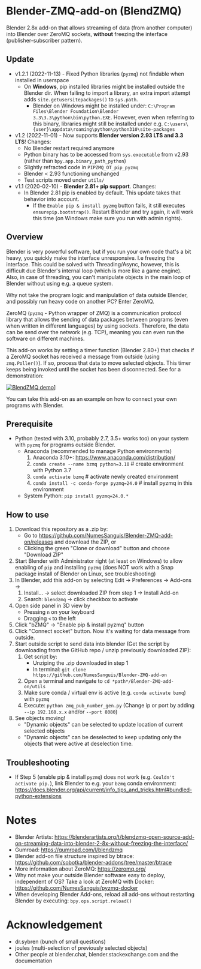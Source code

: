 # Blender-ZMQ-add-on (BlendZMQ)
Blender 2.8x add-on that allows streaming of data (from another computer) into Blender over ZeroMQ sockets,
**without** freezing the interface (publisher-subscriber pattern).

## Update
- v1.2.1 (2022-11-13) - Fixed Python libraries (`pyzmq`) not findable when installed in userspace
    - On **Windows**, pip installed libraries might be installed outside the Blender dir.
      When failing to import a library, an extra import attempt adds `site.getusersitepackages()` to `sys.path`.
        - Blender on Windows might be installed under: `C:\Program Files\Blender Foundation\Blender 3.3\3.3\python\bin\python.EXE`.
          However, even when referring to this binary, libraries might still be installed under e.g.
          `C:\users\{user}\appdata\roaming\python\python310\site-packages`
- v1.2 (2022-11-01) - Now supports **Blender version 2.93 LTS and 3.3 LTS**! Changes:
    - No Blender restart required anymore
    - Python binary has to be accessed from `sys.executable` from v2.93 (rather than `bpy.app.binary_path_python`)
    - Slightly refracted code in `PIPZMQ_OT_pip_pyzmq`
    - Blender < 2.93 functioning unchanged
    - Test scripts moved under `utils/`
- v1.1 (2020-02-10) - **Blender 2.81+ pip support**. Changes:
    - In Blender 2.81 pip is enabled by default. This update takes that behavior into account.
        - If the `Enable pip & install pyzmq` button fails, it still executes
        `ensurepip.bootstrap()`. Restart Blender and try again, it will work this time
        (on Windows make sure you run with admin rights).

## Overview
Blender is very powerful software, but if you run your own code that's a bit heavy, you quickly make the interface
unresponsive. I.e freezing the interface.
This could be solved with Threading/Async, however, this is difficult due Blender's internal loop (which is more like a game engine).
Also, in case of threading, you can't manipulate objects in the main loop of Blender without using e.g. a queue system.

Why not take the program logic and manipulation of data outside Blender, and possibly run heavy code on another PC?
Enter ZeroMQ.

ZeroMQ (`pyzmq` - Python wrapper of ZMQ) is a communication protocol library that allows the sending of data packages
between programs (even when written in different languages) by using sockets.
Therefore, the data can be send over the network (e.g. TCP), meaning you can even run the software on different machines.

This add-on works by setting a timer function (Blender 2.80+) that checks if a ZeroMQ socket has received
a message from outside (using `zmq.Poller()`). If so, process that data to move selected objects.
This timer keeps being invoked until the socket has been disconnected.
See for a demonstration:

[![BlendZMQ demo](https://img.youtube.com/vi/68zSpWZirtI/0.jpg)](https://youtu.be/68zSpWZirtI)]

You can take this add-on as an example on how to connect your own programs with Blender.


## Prerequisite
- Python (tested with 3.10, probably 2.7, 3.5+ works too) on your system with `pyzmq`
for programs outside Blender.
   - Anaconda (recommended to manage Python environments)
     1. Anaconda 3.10+: https://www.anaconda.com/distribution/
     2. `conda create --name bzmq python=3.10`  # create environment with Python 3.7
     3. `conda activate bzmq`  # activate newly created environment
     4. `conda install -c conda-forge pyzmq=24.0`  # install pyzmq in this environment
   - System Python: `pip install pyzmq=24.0.*`

## How to use
1. Download this repository as a .zip by:
   - Go to https://github.com/NumesSanguis/Blender-ZMQ-add-on/releases and download the ZIP, or
   - Clicking the green "Clone or download" button and choose "Download ZIP"
1. Start Blender with Administrator right (at least on Windows) to allow enabling of `pip` and installing `pyzmq`
(does NOT work with a Snap package install of Blender on Linux, see troubleshooting)
1. In Blender, add this add-on by selecting Edit -> Preferences -> Add-ons ->
   1. Install... -> select downloaded ZIP from step 1 -> Install Add-on
   1. Search: `blendzmq` -> click checkbox to activate
1. Open side panel in 3D view by
   - Pressing `n` on your keyboard
   - Dragging `<` to the left
1. Click "bZMQ" -> "Enable pip & install pyzmq" button
1. Click "Connect socket" button. Now it's waiting for data message from outside.
1. Start outside script to send data into blender (Get the script by downloading from the GitHub repo / unzip previously downloaded ZIP):
   1. Get script by:
      * Unziping the .zip downloaded in step 1
      * In terminal: `git clone https://github.com/NumesSanguis/Blender-ZMQ-add-on`
   2. Open a terminal and navigate to `cd *path*/Blender-ZMQ-add-on/utils`
   3. Make sure conda / virtual env is active (e.g. `conda activate bzmq`) with `pyzmq`
   4. Execute: `python zmq_pub_number_gen.py` (Change ip or port by adding `--ip 192.168.x.x` and/or `--port 8080`)
1. See objects moving!
   - "Dynamic objects" can be selected to update location of current selected objects
   - "Dynamic objects" can be deselected to keep updating only the objects that were active at deselection time.
    
    
## Troubleshooting
- If Step 5 (enable pip & install `pyzmq`) does not work (e.g. `Couldn't activate pip.`),
link Blender to e.g. your `bzmq` conda environment:
https://docs.blender.org/api/current/info_tips_and_tricks.html#bundled-python-extensions


# Notes
- Blender Artists: https://blenderartists.org/t/blendzmq-open-source-add-on-streaming-data-into-blender-2-8x-without-freezing-the-interface/
- Gumroad: https://gumroad.com/l/blendzmq
- Blender add-on file structure inspired by btrace: https://github.com/sobotka/blender-addons/tree/master/btrace
- More information about ZeroMQ: https://zeromq.org/
- Why not make your outside Blender software easy to deploy, independent of OS?
Take a look at ZeroMQ with Docker: https://github.com/NumesSanguis/pyzmq-docker
- When developing Blender Add-ons, reload all add-ons without restarting Blender by executing: `bpy.ops.script.reload()`


# Acknowledgement
- dr.sybren (bunch of small questions)
- joules (multi-selection of previously selected objects)
- Other people at blender.chat, blender.stackexchange.com and the documentation
